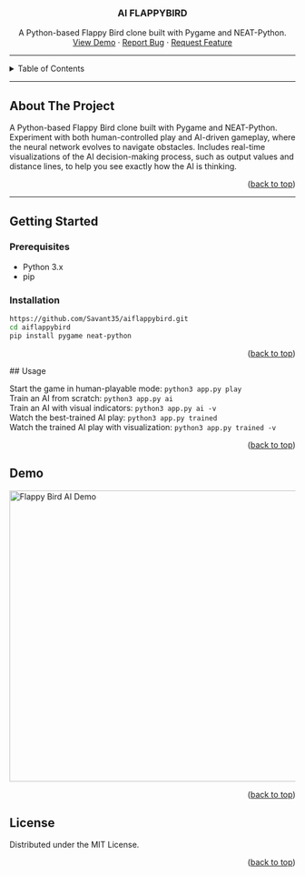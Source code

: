 <a name="readme-top"></a>
<!-- PROJECT LOGO -->
<br />
<div align="center">

  <h3 align="center">AI FLAPPYBIRD</h3>

  <p align="center">
    A Python-based Flappy Bird clone built with Pygame and NEAT-Python.
    <br />
    <a href="#demo">View Demo</a>
    ·
    <a href="https://github.com/Savant35/aiflappybird/issues">Report Bug</a>
    ·
    <a href="https://github.com/Savant35/aiflappybird/pulls">Request Feature</a>
  </p>
</div>

---

<!-- TABLE OF CONTENTS -->
<details>
  <summary>Table of Contents</summary>
  <ol>
    <li><a href="#about-the-project">About The Project</a></li>
    <li><a href="#getting-started">Getting Started</a>
      <ul>
        <li><a href="#prerequisites">Prerequisites</a></li>
        <li><a href="#installation">Installation</a></li>
      </ul>
    </li>
    <li><a href="#usage">Usage</a></li>
    <li><a href="#demo">Demo</a></li>
    <li><a href="#license">License</a></li>
  </ol>
</details>

---

## About The Project

A Python-based Flappy Bird clone built with Pygame and NEAT-Python. Experiment with both human-controlled play and AI-driven gameplay, where the neural network evolves to navigate obstacles. Includes real-time visualizations of the AI decision-making process, such as output values and distance lines, to help you see exactly how the AI is thinking.

<p align="right">(<a href="#readme-top">back to top</a>)</p>

---

## Getting Started

### Prerequisites

* Python 3.x  
* pip

### Installation

```sh
https://github.com/Savant35/aiflappybird.git
cd aiflappybird
pip install pygame neat-python
```
<p align="right">(<a href="#readme-top">back to top</a>)</p>
<!-- USAGE EXAMPLES -->
<!-- USAGE -->
<!-- USAGE -->
## Usage

Start the game in human-playable mode: `python3 app.py play`  
Train an AI from scratch: `python3 app.py ai`  
Train an AI with visual indicators: `python3 app.py ai -v`  
Watch the best-trained AI play: `python3 app.py trained`  
Watch the trained AI play with visualization: `python3 app.py trained -v`

<p align="right">(<a href="#readme-top">back to top</a>)</p>

<!-- DEMO -->
## Demo

<img src="flappybird.gif" alt="Flappy Bird AI Demo" height="512" />

<p align="right">(<a href="#readme-top">back to top</a>)</p>


<!-- LICENSE -->
## License
Distributed under the MIT License.
<p align="right">(<a href="#readme-top">back to top</a>)</p>
